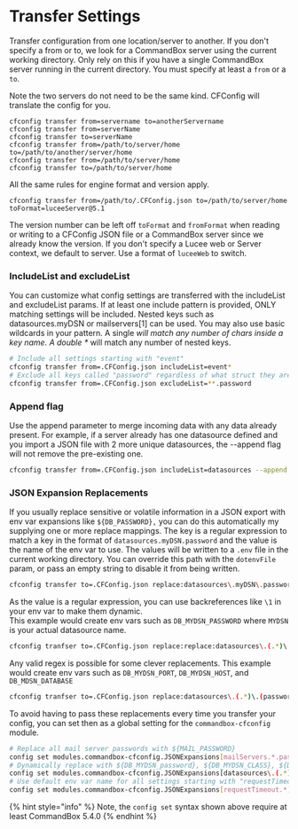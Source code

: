 # Transfer Settings

Transfer configuration from one location/server to another. If you don't specify a from or to, we look for a CommandBox server using the current working directory. Only rely on this if you have a single CommandBox server running in the current directory. You must specify at least a `from` or a `to`.

Note the two servers do not need to be the same kind. CFConfig will translate the config for you.

```text
cfconfig transfer from=servername to=anotherServername
cfconfig transfer from=serverName
cfconfig transfer to=serverName
cfconfig transfer from=/path/to/server/home to=/path/to/another/server/home
cfconfig transfer from=/path/to/server/home
cfconfig transfer to=/path/to/server/home
```

All the same rules for engine format and version apply.

```text
cfconfig transfer from=/path/to/.CFConfig.json to=/path/to/server/home toFormat=luceeServer@5.1
```

The version number can be left off `toFormat` and `fromFormat` when reading or writing to a CFConfig JSON file or a CommandBox server since we already know the version. If you don't specify a Lucee web or Server context, we default to server. Use a format of `luceeWeb` to switch.

### IncludeList and excludeList

You can customize what config settings are transferred with the includeList and excludeList params. If at least one include pattern is provided, ONLY matching settings will be included. Nested keys such as datasources.myDSN or mailservers\[1\] can be used. You may also use basic wildcards in your pattern. A single  _will match any number of chars inside a key name. A double \*_ will match any number of nested keys.

```bash
# Include all settings starting with "event"
cfconfig transfer from=.CFConfig.json includeList=event*
# Exclude all keys called "password" regardless of what struct they are in
cfconfig transfer from=.CFConfig.json excludeList=**.password
```

### Append flag

Use the append parameter to merge incoming data with any data already present. For example, if a server already has one datasource defined and you import a JSON file with 2 more unique datasources, the --append flag will not remove the pre-existing one.

```bash
cfconfig transfer from=.CFConfig.json includeList=datasources --append
```

### JSON Expansion Replacements

If you usually replace sensitive or volatile information in a JSON export with env var expansions like `${DB_PASSWORD},` you can do this automatically my supplying one or more replace mappings. The key is a regular expression to match a key in the format of `datasources.myDSN.password` and the value is the name of the env var to use. The values will be written to a `.env` file in the current working directory. You can override this path with the `dotenvFile` param, or pass an empty string to disable it from being written.

```bash
cfconfig transfer to=.CFConfig.json replace:datasources\.myDSN\.password=DB_PASSWORD
```

As the value is a regular expression, you can use backreferences like `\1` in your env var to make them dynamic.  
This example would create env vars such as `DB_MYDSN_PASSWORD` where `MYDSN` is your actual datasource name.

```bash
cfconfig tranfser to=.CFConfig.json replace:replace:datasources\.(.*)\.password=DB_\1_PASSWORD
```

Any valid regex is possible for some clever replacements. This example would create env vars such as `DB_MYDSN_PORT`, `DB_MYDSN_HOST`, and `DB_MDSN_DATABASE`

```bash
cfconfig tranfser to=.CFConfig.json replace:datasources\.(.*)\.(password|class|port|host|database)=DB_\1_\2 dotenvFile=../../settings.properties
```

To avoid having to pass these replacements every time you transfer your config, you can set then as a global setting for the `commandbox-cfconfig` module.

```bash
# Replace all mail server passwords with ${MAIL_PASSWORD}
config set modules.commandbox-cfconfig.JSONExpansions[mailServers.*.password]=MAIL_PASSWORD
# Dynamically replace with ${DB_MYDSN_password}, ${DB_MYDSN_CLASS}, ${DB_MYDSN_PORT}, etc
config set modules.commandbox-cfconfig.JSONExpansions[datasources\.(.*)\.(password|class|port|host|database)]=DB_\1_\2
# Use default env var name for all settings starting with "requestTimeout" and replace with ${REQUEST_TIMEOUT} and ${REQUEST_TIMEOUT_ENABLED}
config set modules.commandbox-cfconfig.JSONExpansions[requestTimeout.*]=
```

{% hint style="info" %}
Note, the `config set` syntax shown above require at least CommandBox 5.4.0
{% endhint %}

